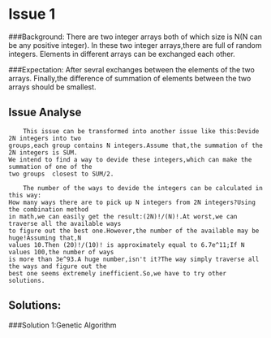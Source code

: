 Issue 1
=======

###Background:
        There are two integer arrays both of which size is N(N can be any positive integer).
    In these two integer arrays,there are full of random integers.
    Elements in different arrays can be exchanged each other.


###Expectation:
        After sevral exchanges between the elements of the two arrays.
    Finally,the difference of  summation of elements between the two arrays should be smallest. 


Issue Analyse
-------------
        This issue can be transformed into another issue like this:Devide 2N integers into two
    groups,each group contains N integers.Assume that,the summation of the 2N integers is SUM.
    We intend to find a way to devide these integers,which can make the summation of one of the
    two groups  closest to SUM/2.
    
        The number of the ways to devide the integers can be calculated in this way:
    How many ways there are to pick up N integers from 2N integers?Using the combination method
    in math,we can easily get the result:(2N)!/(N)!.At worst,we can traverse all the available ways
    to figure out the best one.However,the number of the available may be huge!Assuming that,N 
    values 10.Then (20)!/(10)! is approximately equal to 6.7e^11;If N values 100,the number of ways
    is more than 3e^93.A huge number,isn't it?The way simply traverse all the ways and figure out the
    best one seems extremely inefficient.So,we have to try other solutions.

Solutions:
-------------

###Solution 1:Genetic Algorithm





